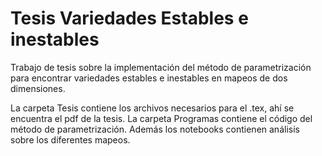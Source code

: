 # Tesis Variedades Estables e inestables
Trabajo de tesis sobre la implementación del método de parametrización para encontrar variedades estables e inestables en mapeos de dos dimensiones.

La carpeta Tesis contiene los archivos necesarios para el .tex, ahí se encuentra el pdf de la tesis. 
La carpeta Programas contiene el código del método de parametrización. Además los notebooks contienen análisis sobre los diferentes mapeos. 
